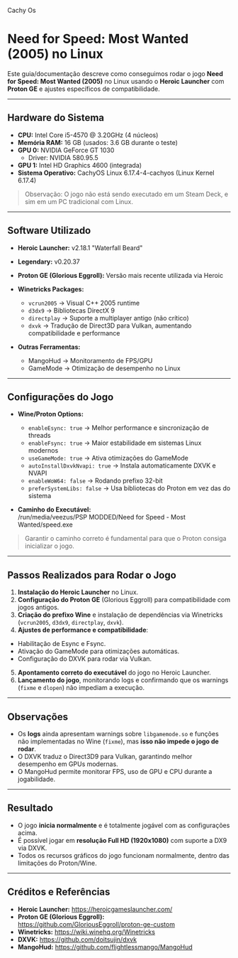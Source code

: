 Cachy Os

# Need for Speed: Most Wanted (2005) no Linux

Este guia/documentação descreve como conseguimos rodar o jogo **Need for Speed: Most Wanted (2005)** no Linux usando o **Heroic Launcher** com **Proton GE** e ajustes específicos de compatibilidade.

---

## Hardware do Sistema

- **CPU:** Intel Core i5-4570 @ 3.20GHz (4 núcleos)  
- **Memória RAM:** 16 GB (usados: 3.6 GB durante o teste)  
- **GPU 0:** NVIDIA GeForce GT 1030  
  - Driver: NVIDIA 580.95.5  
- **GPU 1:** Intel HD Graphics 4600 (integrada)  
- **Sistema Operativo:** CachyOS Linux 6.17.4-4-cachyos (Linux Kernel 6.17.4)  

> Observação: O jogo não está sendo executado em um Steam Deck, e sim em um PC tradicional com Linux.

---

## Software Utilizado

- **Heroic Launcher:** v2.18.1 "Waterfall Beard"  
- **Legendary:** v0.20.37  
- **Proton GE (Glorious Eggroll):** Versão mais recente utilizada via Heroic  
- **Winetricks Packages:**  
  - `vcrun2005` → Visual C++ 2005 runtime  
  - `d3dx9` → Bibliotecas DirectX 9  
  - `directplay` → Suporte a multiplayer antigo (não crítico)  
  - `dxvk` → Tradução de Direct3D para Vulkan, aumentando compatibilidade e performance  

- **Outras Ferramentas:**  
  - MangoHud → Monitoramento de FPS/GPU  
  - GameMode → Otimização de desempenho no Linux  

---

## Configurações do Jogo

- **Wine/Proton Options:**  
  - `enableEsync: true` → Melhor performance e sincronização de threads  
  - `enableFsync: true` → Maior estabilidade em sistemas Linux modernos  
  - `useGameMode: true` → Ativa otimizações do GameMode  
  - `autoInstallDxvkNvapi: true` → Instala automaticamente DXVK e NVAPI  
  - `enableWoW64: false` → Rodando prefixo 32-bit  
  - `preferSystemLibs: false` → Usa bibliotecas do Proton em vez das do sistema  

- **Caminho do Executável:**  
/run/media/veezus/PSP MODDED/Need for Speed - Most Wanted/speed.exe


> Garantir o caminho correto é fundamental para que o Proton consiga inicializar o jogo.

---

## Passos Realizados para Rodar o Jogo

1. **Instalação do Heroic Launcher** no Linux.  
2. **Configuração do Proton GE** (Glorious Eggroll) para compatibilidade com jogos antigos.  
3. **Criação do prefixo Wine** e instalação de dependências via Winetricks (`vcrun2005`, `d3dx9`, `directplay`, `dxvk`).  
4. **Ajustes de performance e compatibilidade**:
 - Habilitação de Esync e Fsync.  
 - Ativação do GameMode para otimizações automáticas.  
 - Configuração do DXVK para rodar via Vulkan.  
5. **Apontamento correto do executável** do jogo no Heroic Launcher.  
6. **Lançamento do jogo**, monitorando logs e confirmando que os warnings (`fixme` e `dlopen`) não impediam a execução.  

---

## Observações

- Os **logs** ainda apresentam warnings sobre `libgamemode.so` e funções não implementadas no Wine (`fixme`), mas **isso não impede o jogo de rodar**.  
- O DXVK traduz o Direct3D9 para Vulkan, garantindo melhor desempenho em GPUs modernas.  
- O MangoHud permite monitorar FPS, uso de GPU e CPU durante a jogabilidade.  

---

## Resultado

- O jogo **inicia normalmente** e é totalmente jogável com as configurações acima.  
- É possível jogar em **resolução Full HD (1920x1080)** com suporte a DX9 via DXVK.  
- Todos os recursos gráficos do jogo funcionam normalmente, dentro das limitações do Proton/Wine.  

---

## Créditos e Referências

- **Heroic Launcher:** https://heroicgameslauncher.com/  
- **Proton GE (Glorious Eggroll):** https://github.com/GloriousEggroll/proton-ge-custom  
- **Winetricks:** https://wiki.winehq.org/Winetricks  
- **DXVK:** https://github.com/doitsujin/dxvk  
- **MangoHud:** https://github.com/flightlessmango/MangoHud  
